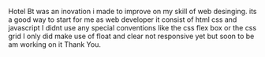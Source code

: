 Hotel Bt was an inovation i made to improve on my skill of web desinging.
its a good way to start for me as web developer
it consist of html css and javascript
I didnt use any special conventions like the css flex box or the css grid
I only did make use of float and clear
not responsive yet but soon to be am working on it 
Thank You.